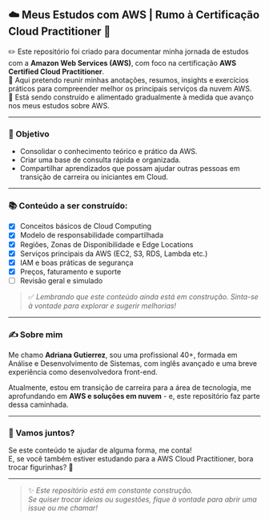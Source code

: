 ## ☁️ Meus Estudos com AWS | Rumo à Certificação Cloud Practitioner 🚀

✏️ Este repositório foi criado para documentar minha jornada de estudos com a **Amazon Web Services (AWS)**, com foco na certificação **AWS Certified Cloud Practitioner**.  
📝 Aqui pretendo reunir minhas anotações, resumos, insights e exercícios práticos para compreender melhor os principais serviços da nuvem AWS.  
🚧 Está sendo construído e alimentado gradualmente à medida que avanço nos meus estudos sobre AWS.  

---

### 🎯 Objetivo

- Consolidar o conhecimento teórico e prático da AWS.
- Criar uma base de consulta rápida e organizada.
- Compartilhar aprendizados que possam ajudar outras pessoas em transição de carreira ou iniciantes em Cloud.

---

### 📚 Conteúdo a ser construído:

- [x] Conceitos básicos de Cloud Computing  
- [x] Modelo de responsabilidade compartilhada  
- [x] Regiões, Zonas de Disponibilidade e Edge Locations  
- [x] Serviços principais da AWS (EC2, S3, RDS, Lambda etc.)  
- [x] IAM e boas práticas de segurança  
- [x] Preços, faturamento e suporte  
- [ ] Revisão geral e simulado

> ✅ *Lembrando que este conteúdo ainda está em construção. Sinta-se à vontade para explorar e sugerir melhorias!*

---

### ✍️ Sobre mim

Me chamo **Adriana Gutierrez**, sou uma profissional 40+, formada em Análise e Desenvolvimento de Sistemas, com inglês avançado e uma breve experiência como desenvolvedora front-end. 

Atualmente, estou em transição de carreira para a área de tecnologia, me aprofundando em **AWS e soluções em nuvem** - e, este repositório faz parte dessa caminhada.

---

### 🚀 Vamos juntos?

Se este conteúdo te ajudar de alguma forma, me conta!  
E, se você também estiver estudando para a AWS Cloud Practitioner, bora trocar figurinhas? 💬

---

> ✨ *Este repositório está em constante construção.  
Se quiser trocar ideias ou sugestões, fique à vontade para abrir uma issue ou me chamar!*  
